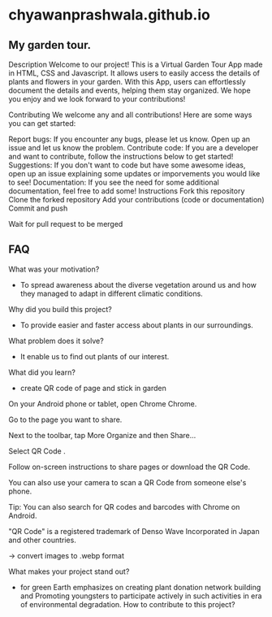 # chyawanprashwala.github.io
## My garden tour. 


Description
Welcome to our project! This is a Virtual Garden Tour App made in HTML, CSS and Javascript. It allows users to easily access the details of plants and flowers in your garden. With this App, users can effortlessly document the details and events, helping them stay organized. We hope you enjoy and we look forward to your contributions!

Contributing
We welcome any and all contributions! Here are some ways you can get started:

Report bugs: If you encounter any bugs, please let us know. Open up an issue and let us know the problem.
Contribute code: If you are a developer and want to contribute, follow the instructions below to get started!
Suggestions: If you don't want to code but have some awesome ideas, open up an issue explaining some updates or imporvements you would like to see!
Documentation: If you see the need for some additional documentation, feel free to add some!
Instructions
Fork this repository
Clone the forked repository
Add your contributions (code or documentation)
Commit and push 

Wait for pull request to be merged 

## FAQ

What was your motivation?
- To spread awareness about the diverse vegetation around us and how they managed to adapt in different climatic conditions. 

Why did you build this project?
- To provide easier and faster access about plants in our surroundings.

What problem does it solve?
- It enable us to find out plants of our interest.

What did you learn?
- create QR code of page and stick in garden 

On your Android phone or tablet, open Chrome Chrome.

Go to the page you want to share.

Next to the toolbar, tap More Organize and then Share...

Select QR Code .

Follow on-screen instructions to share pages or download the QR Code.

You can also use your camera to scan a QR Code from someone else's phone.

Tip: You can also search for QR codes and barcodes with Chrome on Android.

"QR Code" is a registered trademark of Denso Wave Incorporated in Japan and other countries.

-> convert images to .webp format 

What makes your project stand out?
- for green Earth emphasizes on creating plant donation network building and 
Promoting youngsters to participate actively in such activities in era of environmental degradation.
How to contribute to this project?
